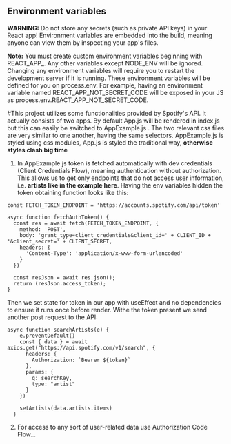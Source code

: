 ## Environment variables
**WARNING:** Do not store any secrets (such as private API keys) in your React app! Environment variables are embedded into the build, meaning anyone can view them by inspecting your app's files.

**Note:** You must create custom environment variables beginning with REACT\_APP\_. Any other variables except NODE\_ENV will be ignored. Changing any environment variables will require you to restart the development server if it is running. These environment variables will be defined for you on process.env. For example, having an environment variable named REACT\_APP\_NOT\_SECRET\_CODE will be exposed in your JS as process.env.REACT\_APP\_NOT\_SECRET\_CODE.

#This project utilizes some functionalities provided by Spotify's API.
It actually consists of two apps. 
By default App.js will be rendered in index.js but this can easily be switched to AppExample.js .
The two relevant css files are very similar to one another, having the same selectors. 
AppExample.js is styled using css modules, App.js is styled the traditional way, **otherwise styles clash big time**
1. In AppExample.js token is fetched automatically with dev credentials (Client Credentials Flow), meaning authentication without authorization. This allows us to get only endpoints that do not access user information, i.e. **artists like in the example here**. 
Having the env variables hidden the token obtaining function looks like this:
```
const FETCH_TOKEN_ENDPOINT = 'https://accounts.spotify.com/api/token'

async function fetchAuthToken() {
  const res = await fetch(FETCH_TOKEN_ENDPOINT, {
    method: 'POST',
    body: 'grant_type=client_credentials&client_id=' + CLIENT_ID + '&client_secret=' + CLIENT_SECRET,
    headers: {
      'Content-Type': 'application/x-www-form-urlencoded'
    }
  })

  const resJson = await res.json();
  return (resJson.access_token);
}
```
Then we set state for token in our app with useEffect and no dependencies  to ensure it runs once before render. 
Withe the token present we send another post request to the API:
```
async function searchArtists(e) {
    e.preventDefault()
    const { data } = await axios.get("https://api.spotify.com/v1/search", {
      headers: {
        Authorization: `Bearer ${token}`
      },
      params: {
        q: searchKey,
        type: "artist"
      }
    })

    setArtists(data.artists.items)
  }
```

2. For access to any sort of user-related data use Authorization Code Flow...